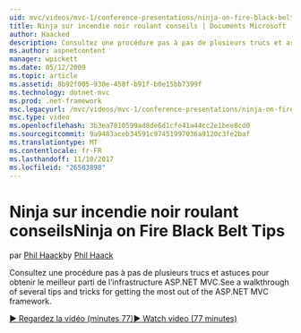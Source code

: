 ```yaml
---
uid: mvc/videos/mvc-1/conference-presentations/ninja-on-fire-black-belt-tips
title: Ninja sur incendie noir roulant conseils | Documents Microsoft
author: Haacked
description: Consultez une procédure pas à pas de plusieurs trucs et astuces pour obtenir le meilleur parti de l’infrastructure ASP.NET MVC.
ms.author: aspnetcontent
manager: wpickett
ms.date: 05/12/2009
ms.topic: article
ms.assetid: 8b92f005-930e-458f-b91f-b0e15bb7399f
ms.technology: dotnet-mvc
ms.prod: .net-framework
msc.legacyurl: /mvc/videos/mvc-1/conference-presentations/ninja-on-fire-black-belt-tips
msc.type: video
ms.openlocfilehash: 3b3ea7810599ad8de6d1cfe41a44cc2e1bee8cd0
ms.sourcegitcommit: 9a9483aceb34591c97451997036a9120c3fe2baf
ms.translationtype: MT
ms.contentlocale: fr-FR
ms.lasthandoff: 11/10/2017
ms.locfileid: "26503898"
---
```

<a name="ninja-on-fire-black-belt-tips"></a><span data-ttu-id="8f803-103">Ninja sur incendie noir roulant conseils</span><span class="sxs-lookup"><span data-stu-id="8f803-103">Ninja on Fire Black Belt Tips</span></span>
====================
<span data-ttu-id="8f803-104">par [Phil Haack](https://github.com/Haacked)</span><span class="sxs-lookup"><span data-stu-id="8f803-104">by [Phil Haack](https://github.com/Haacked)</span></span>

<span data-ttu-id="8f803-105">Consultez une procédure pas à pas de plusieurs trucs et astuces pour obtenir le meilleur parti de l’infrastructure ASP.NET MVC.</span><span class="sxs-lookup"><span data-stu-id="8f803-105">See a walkthrough of several tips and tricks for getting the most out of the ASP.NET MVC framework.</span></span>

[<span data-ttu-id="8f803-106">&#9654; Regardez la vidéo (minutes 77)</span><span class="sxs-lookup"><span data-stu-id="8f803-106">&#9654; Watch video (77 minutes)</span></span>](https://channel9.msdn.com/Blogs/ASP-NET-Site-Videos/ninja-on-fire-black-belt-tips)
